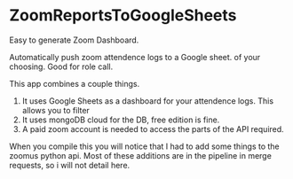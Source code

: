 # ZoomReportsToGoogleSheets
Easy to generate Zoom Dashboard.

Automatically push zoom attendence logs to a Google sheet. of your choosing. Good for role call. 

This app combines a couple things. 

1. It uses Google Sheets as a dashboard for your attendence logs. This allows you to filter
2. It uses mongoDB cloud for the DB, free edition is fine. 
3. A paid zoom account is needed to access the parts of the API required. 


When you compile this you will notice that I had to add some things to the zoomus python api. Most of these
additions are in the pipeline in merge requests, so i will not detail here. 